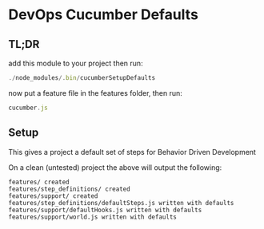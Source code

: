 DevOps Cucumber Defaults
========================

TL;DR
-----

add this module to your project then run:

```javascript
./node_modules/.bin/cucumberSetupDefaults
```

now put a feature file in the features folder, then run:

```javascript
cucumber.js
```

Setup
-----

This gives a project a default set of steps for Behavior Driven Development

On a clean (untested) project the above will output the following:

```
features/ created
features/step_definitions/ created
features/support/ created
features/step_definitions/defaultSteps.js written with defaults
features/support/defaultHooks.js written with defaults
features/support/world.js written with defaults
```
